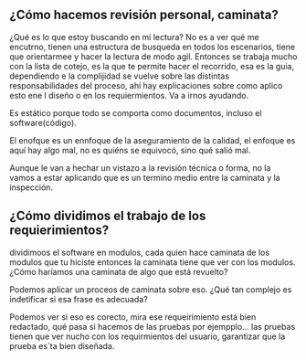 ## ¿Cómo hacemos revisión personal, caminata?

¿Qué es lo que estoy buscando en mi lectura? No es a ver qué me encutrno, tienen una estructura de busqueda en todos los escenarios, tiene que orientarmee y hacer la lectura de modo agil. Entonces se trabaja mucho con la lista de cotejo, es la que te permite hacer el recorrido, esa es la guia, dependiendo e la complijidad se vuelve sobre las distintas responsabilidades del proceso, ahí hay explicaciones sobre como aplico esto ene l diseño o en los requiermientos. Va a irnos ayudando.

Es estático porque todo se comporta como documentos, incluso el software(código).

El enofque es un ennfoque de la aseguramiento de la calidad, el enfoque es aquí hay algo mal, no es quiéns se equivocó, sino qué salió mal.

Aunque le van a hechar un vistazo a la revisión técnica o forma, no la vamos a estar aplicando que es un termino medio entre la caminata y la inspección.


## ¿Cómo dividimos el trabajo de los requierimientos? 

dividimoos el software en modulos, cada quien hace caminata de los modulos que tu hiciste entonces la caminata tiene que ver con los modulos.  ¿Cómo haríamos una caminata de algo que está revuelto?

Podemos aplicar un proceos de caminata sobre eso. ¿Qué tan complejo es indetificar si esa frase es adecuada?

Podemos ver si eso es corecto, mira ese requeirimiento está bien redactado, qué pasa si hacemos de las pruebas por ejempplo...
las pruebas tienen que ver nucho con los requirmientos del usuario, garantizar que la prueba es´ta bien diseñada.